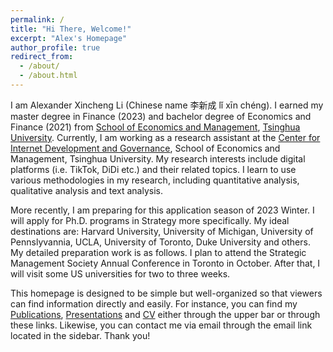 ```yaml
---
permalink: /
title: "Hi There, Welcome!"
excerpt: "Alex's Homepage"
author_profile: true
redirect_from: 
  - /about/
  - /about.html
---
```




I am Alexander Xincheng Li (Chinese name 李新成 lǐ xīn chéng). I earned my master degree in Finance (2023) and bachelor degree of Economics and Finance (2021) from [School of Economics and Management](https://www.sem.tsinghua.edu.cn/en), [Tsinghua University](https://www.tsinghua.edu.cn/en). Currently, I am working as a research assistant at the [Center for Internet Development and Governance](http://cidg.sem.tsinghua.edu.cn/index/ENindex.html), School of Economics and Management, Tsinghua University. My research interests include digital platforms (i.e. TikTok, DiDi etc.) and their related topics. I learn to use various methodologies in my research, including quantitative analysis, qualitative analysis and text analysis. 

More recently, I am preparing for this application season of 2023 Winter. I will apply for Ph.D. programs in Strategy more specifically. My ideal destinations are: Harvard University, University of Michigan, University of Pennslyvannia, UCLA, University of Toronto, Duke University and others. My detailed preparation work is as follows. I plan to attend the Strategic Management Society Annual Conference in Toronto in October. After that, I will visit some US universities for two to three weeks.  

This homepage is designed to be simple but well-organized so that viewers can find information directly and easily. For instance, you can find my [Publications](https://axl811.github.io/publications), [Presentations](https://axl811.github.io/talks/) and [CV](https://axl811.github.io/cv/) either through the upper bar or through these links. Likewise, you can contact me via email through the email link located in the sidebar. Thank you! 




